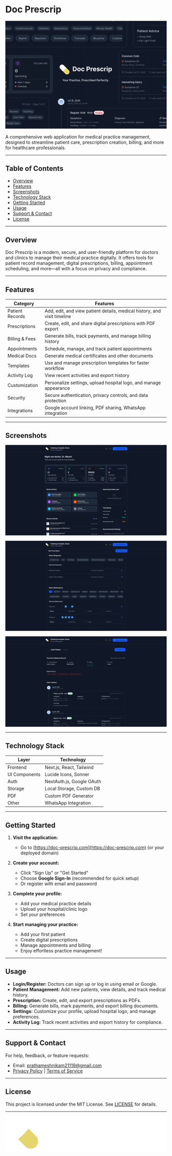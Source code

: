 # Doc Prescrip

![README](/public/readmeTop.png)

A comprehensive web application for medical practice management, designed to streamline patient care, prescription creation, billing, and more for healthcare professionals.

---

## Table of Contents
- [Overview](#overview)
- [Features](#features)
- [Screenshots](#screenshots)
- [Technology Stack](#technology-stack)
- [Getting Started](#getting-started)
- [Usage](#usage)
- [Support & Contact](#support--contact)
- [License](#license)

---

## Overview
Doc Prescrip is a modern, secure, and user-friendly platform for doctors and clinics to manage their medical practice digitally. It offers tools for patient record management, digital prescriptions, billing, appointment scheduling, and more—all with a focus on privacy and compliance.

---

## Features
| Category         | Features                                                                 |
|------------------|--------------------------------------------------------------------------|
| Patient Records  | Add, edit, and view patient details, medical history, and visit timeline |
| Prescriptions    | Create, edit, and share digital prescriptions with PDF export            |
| Billing & Fees   | Generate bills, track payments, and manage billing history               |
| Appointments     | Schedule, manage, and track patient appointments                         |
| Medical Docs     | Generate medical certificates and other documents                        |
| Templates        | Use and manage prescription templates for faster workflow                |
| Activity Log     | View recent activities and export history                                |
| Customization    | Personalize settings, upload hospital logo, and manage appearance        |
| Security         | Secure authentication, privacy controls, and data protection             |
| Integrations     | Google account linking, PDF sharing, WhatsApp integration                |

---

## Screenshots

![Dashboard](/public/dashboard.png)

![Prescriptions](/public/prescription.png)

![PatientDetails](/public/patientDetails.png)

---

## Technology Stack
| Layer         | Technology                |
|---------------|--------------------------|
| Frontend      | Next.js, React, Tailwind |
| UI Components | Lucide Icons, Sonner     |
| Auth          | NextAuth.js, Google OAuth|
| Storage       | Local Storage, Custom DB |
| PDF           | Custom PDF Generator     |
| Other         | WhatsApp Integration     |

---

## Getting Started
1. **Visit the application:**
   - Go to [https://doc-prescrip.com](https://doc-prescrip.com) (or your deployed domain)

2. **Create your account:**
   - Click "Sign Up" or "Get Started"
   - Choose **Google Sign-In** (recommended for quick setup)
   - Or register with email and password

3. **Complete your profile:**
   - Add your medical practice details
   - Upload your hospital/clinic logo
   - Set your preferences

4. **Start managing your practice:**
   - Add your first patient
   - Create digital prescriptions
   - Manage appointments and billing
   - Enjoy effortless practice management!

---

## Usage
- **Login/Register:** Doctors can sign up or log in using email or Google.
- **Patient Management:** Add new patients, view details, and track medical history.
- **Prescription:** Create, edit, and export prescriptions as PDFs.
- **Billing:** Generate bills, mark payments, and export billing documents.
- **Settings:** Customize your profile, upload hospital logo, and manage preferences.
- **Activity Log:** Track recent activities and export history for compliance.

---

## Support & Contact
For help, feedback, or feature requests:
- Email: [prathameshnikam21119@gmail.com](mailto:prathameshnikam21119@gmail.com)
- [Privacy Policy](/privacy) | [Terms of Service](/terms)

---

## License
This project is licensed under the MIT License. See [LICENSE](./LICENSE) for details.

---

![logo](/public/logo.png)